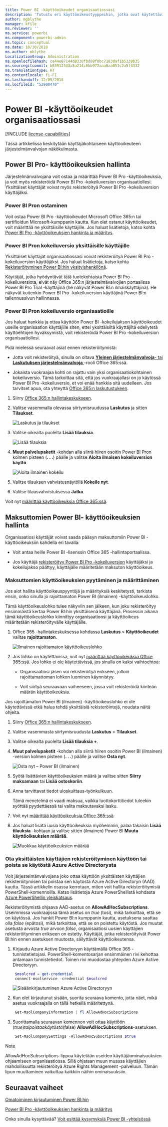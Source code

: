 ```yaml
---
title: Power BI -käyttöoikeudet organisaatiossasi
description: 'Tutustu eri käyttöoikeustyyppeihin, jotka ovat käytettävissä Power BI:ssä: maksuton käyttöoikeus, Power BI Pro ja Power BI Premium.'
author: mgblythe
manager: kfile
ms.reviewer: ''
ms.service: powerbi
ms.component: powerbi-admin
ms.topic: conceptual
ms.date: 10/30/2018
ms.author: mblythe
LocalizationGroup: Administration
ms.openlocfilehash: ce44e87144d9338fbd88f0bc7183daf1b5339b35
ms.sourcegitcommit: b03912343a5a214c6bb972aaa6aa051c2a5f4332
ms.translationtype: HT
ms.contentlocale: fi-FI
ms.lasthandoff: 12/05/2018
ms.locfileid: "52900470"
---
```

# <a name="power-bi-licensing-in-your-organization"></a>Power BI -käyttöoikeudet organisaatiossasi

[!INCLUDE [license-capabilities](includes/license-capabilities.md)]

Tässä artikkelissa keskitytään käyttäjäkohtaiseen käyttöoikeuteen järjestelmänvalvojan näkökulmasta.

## <a name="manage-power-bi-pro-licenses"></a>Power BI Pro- käyttöoikeuksien hallinta

Järjestelmänvalvojana voit ostaa ja määrittää Power BI Pro -käyttöoikeuksia, ja voit myös rekisteröidä Power BI Pro -kokeiluversion organisaatiollesi. Yksittäiset käyttäjät voivat myös rekisteröityä Power BI Pro -kokeiluversion käyttäjäksi.

### <a name="purchasing-power-bi-pro"></a>Power BI Pron ostaminen

Voit ostaa Power BI Pro -käyttöoikeudet Microsoft Office 365:n tai sertifioidun Microsoft-kumppanin kautta. Kun olet ostanut käyttöoikeudet, voit määrittää ne yksittäisille käyttäjille. Jos haluat lisätietoja, katso kohta [Power BI Pro -käyttöoikeuksien hankinta ja määritys](service-admin-purchasing-power-bi-pro.md).

### <a name="power-bi-pro-trial-for-individuals"></a>Power BI Pron kokeiluversio yksittäisille käyttäjille

Yksittäiset käyttäjät organisaatiossasi voivat rekisteröityä Power BI Pro -kokeiluversion käyttäjäksi. Jos haluat lisätietoja, katso kohta [Rekisteröityminen Power BI:hin yksityishenkilönä](service-self-service-signup-for-power-bi.md).

Käyttäjät, jotka hyödyntävät tätä tuotekohtaista Power BI Pro -kokeiluversiota, eivät näy Office 365:n järjestelmävalvojien portaalissa Power BI Pro Trial -käyttäjinä (he näkyvät Power BI:n ilmaiskäyttäjinä). He näkyvät kuitenkin Power BI Pro -kokeiluversion käyttäjinä Power BI:n tallennussivun hallinnassa.

### <a name="power-bi-pro-trial-for-organizations"></a>Power BI Pron kokeiluversio organisaatioille

Jos haluat hankkia ja ottaa käyttöön Power BI -kokeilujakson käyttöoikeudet useille organisaation käyttäjille siten, ettei yksittäisiltä käyttäjiltä edellytetä käyttöehtojen hyväksymistä, voit rekisteröidä Power BI Pro -kokeiluversion organisaatiollesi.

Pidä mielessä seuraavat asiat ennen rekisteröitymistä:

* Jotta voit rekisteröityä, sinulla on oltava [ **Yleinen järjestelmänvalvoja**- tai **Laskutuksen järjestelmänvalvoja** ](https://support.office.com/article/about-office-365-admin-roles-da585eea-f576-4f55-a1e0-87090b6aaa9d?ui=en-US&rs=en-US&ad=US) -rooli Office 365:ssä.

* Jokaista vuokraajaa kohti on rajattu vain yksi organisaatiokohtainen kokeiluversio. Tämä tarkoittaa sitä, että jos vuokraajallasi on jo käytössä Power BI Pro -kokeiluversio, et voi enää hankkia sitä uudelleen. Jos tarvitset apua, ota yhteyttä [Office 365:n laskutustukeen](https://support.office.microsoft.com/article/contact-support-for-business-products-admin-help-32a17ca7-6fa0-4870-8a8d-e25ba4ccfd4b?CorrelationId=552bbf37-214f-4202-80cb-b94240dcd671&ui=en-US&rs=en-US&ad=US).

1. Siirry [Office 365:n hallintakeskukseen](https://portal.office.com/adminportal/home#/homepage).

1. Valitse vasemmalla olevassa siirtymisruudussa **Laskutus** ja sitten **Tilaukset**.

   ![Laskutus ja tilaukset](media/service-admin-licensing-organization/service-power-bi-pro-in-your-organization-05.png)

1. Valitse oikealta puolelta **Lisää tilauksia**.

   ![Lisää tilauksia](media/service-admin-licensing-organization/service-power-bi-pro-in-your-organization-06.png)

1. **Muut palvelupaketit** -kohdan alla siirrä hiiren osoitin Power BI Pron kolmen pisteen (**. . .**) päälle ja valitse **Aloita ilmaisen kokeiluversion käyttö**.

   ![Aloita ilmainen kokeilu](media/service-admin-licensing-organization/service-power-bi-pro-in-your-organization-07.png) 

1. Valitse tilauksen vahvistusnäytöllä **Kokeile nyt**.

1. Valitse tilausvahvistuksessa **Jatka**.

Voit nyt [määrittää käyttöoikeuksia Office 365:ssä](https://support.office.com/article/assign-licenses-to-users-in-office-365-for-business-997596b5-4173-4627-b915-36abac6786dc).

## <a name="manage-power-bi-free-licenses"></a>Maksuttomien Power BI- käyttöoikeuksien hallinta

Organisaatiosi käyttäjät voivat saada pääsyn maksuttomiin Power BI -käyttöoikeuksiin kahdella eri tavalla:

* Voit antaa heille Power BI -lisenssin Office 365 -hallintaportaalissa.

* Jos käyttäjä [rekisteröityy Power BI Pro -kokeiluversion](service-self-service-signup-for-power-bi.md) käyttäjäksi ja kokeilujakso päättyy, käyttäjälle määritetään maksuton käyttöoikeus.

### <a name="requesting-and-assigning-free-licenses"></a>Maksuttomien käyttöoikeuksien pyytäminen ja määrittäminen

Jos aiot hallita käyttöoikeuspyyntöjä ja määrityksiä keskitetysti, tarkista ensin, onko sinulla jo rajoittamaton Power BI (ilmainen) -käyttöoikeuslohko.

Tämä käyttöoikeuslohko tulee näkyviin sen jälkeen, kun joku rekisteröityy ensimmäistä kertaa Power BI:hin yksittäisenä käyttäjänä. Prosessin aikana tämä käyttöoikeuslohko kiinnittyy organisaatioosi ja käyttöoikeus määritetään rekisteröityvälle käyttäjälle.

1. Office 365 -hallintakeskuksessa kohdassa **Laskutus** > **Käyttöoikeudet** valitse **rajoittamaton**.

    ![Ilmainen rajoittamaton käyttöoikeuslohko](media/service-admin-licensing-organization/unlimited-licenses.png)

1. Jos lohko on käytettävissä, voit nyt [määrittää käyttöoikeuksia Office 365:ssä](https://support.office.com/article/assign-licenses-to-users-in-office-365-for-business-997596b5-4173-4627-b915-36abac6786dc). Jos lohko ei ole käytettävissä, jos sinulla on kaksi vaihtoehtoa:

    * Organisaatiosi jäsen voi rekisteröityä erikseen, jolloin rajoittamattoman lohkon luominen käynnistyy.

    * Voit siirtyä seuraavaan vaiheeseen, jossa voit rekisteröidä kiinteän määrän käyttöoikeuksia.

Jos rajoittamaton Power BI (ilmainen) -käyttöoikeuslohko ei ole käytettävissä etkä halua tehdä yksittäisiä rekisteröintejä, noudata näitä ohjeita.

1. Siirry [Office 365:n hallintakeskukseen](https://portal.office.com/admin/default.aspx).

1. Valitse vasemmasta siirtymisruudusta **Laskutus** > **Tilaukset**.

1. Valitse oikealta puolelta **Lisää tilauksia +**.

1. **Muut palvelupaketit** -kohdan alla siirrä hiiren osoitin Power BI (ilmainen) -version kolmen pisteen (**. . .**) päälle ja valitse **Osta nyt**.

    ![Osta nyt – Power BI (ilmainen)](media/service-admin-licensing-organization/buy-powerbi-free.png)

1. Syötä lisättävien käyttöoikeuksien määrä ja valitse sitten **Siirry maksamaan** tai **Lisää ostoskoriin**.

1. Anna tarvittavat tiedot uloskuittaus-työnkulkuun.

    Tämä menetelmä ei vaadi maksua, vaikka luottokorttitiedot tuleekin syöttää pyydettäessä tai valita maksutavaksi lasku.

1. Voit nyt [määrittää käyttöoikeuksia Office 365:ssä](https://support.office.com/article/assign-licenses-to-users-in-office-365-for-business-997596b5-4173-4627-b915-36abac6786dc).

1. Jos haluat lisätä uusia käyttöoikeuksia myöhemmin, palaa takaisin **Lisää tilauksia** -kohtaan ja valitse sitten (ilmainen) Power BI **Muuta käyttöoikeuksien määrää**.

    ![Muokkaa käyttöoikeuksien määrää](media/service-admin-licensing-organization/change-license-quantity.png)

### <a name="enable-or-disable-individual-user-sign-up-in-azure-active-directory"></a>Ota yksittäisten käyttäjien rekisteröityminen käyttöön tai poista se käytöstä Azure Active Directorysta

Voit järjestelmänvalvojana joko ottaa käyttöön yksittäisten käyttäjien rekisteröitymisen tai poistaa sen käytöstä Azure Active Directoryn (AAD) kautta. Tässä artikkelin osassa kerrotaan, miten voit hallita rekisteröitymisiä PowerShell-komennoilla. Katso lisätietoja Azure PowerShellistä kohdasta [Azure PowerShellin yleiskatsaus](/powershell/azure/overview).

Rekisteröitymistä ohjaava AAD-asetus on **AllowAdHocSubscriptions**. Useimmissa vuokraajissa tämä asetus on *true* (tosi), mikä tarkoittaa, että se on käytössä. Jos hankit Power BI:n kumppanin kautta, asetuksena saattaa olla *false* (epätosi), mikä tarkoittaa, että se on poistettu käytöstä. Jos muutat asetusta arvosta *true* arvoon *false*, organisaatiosi uusien käyttäjien rekisteröityminen erikseen on estetty. Käyttäjät, jotka rekisteröityivät Power BI:hin ennen asetuksen muutosta, säilyttävät käyttöoikeutensa.

1. Kirjaudu Azure Active Directoryyn käyttämällä Office 365 -tunnistetietojasi. PowerShell-komentosarjan ensimmäinen rivi kehottaa antamaan tunnistetiedot. Toinen rivi muodostaa yhteyden Azure Active Directoryyn.

    ```powershell
     $msolcred = get-credential
     connect-msolservice -credential $msolcred
    ```

   ![Sisäänkirjautuminen Azure Active Directoryyn](media/service-admin-licensing-organization/aad-signin.png)

1. Kun olet kirjautunut sisään, suorita seuraava komento, jotta näet, mikä asetus vuokraajalla on tällä hetkellä määritettynä.

    ```powershell
     Get-MsolCompanyInformation | fl AllowAdHocSubscriptions
    ```
1. Suorittamalla seuraavan komennon voit ottaa käyttöön ($true) tai poistaa käytöstä ($false) **AllowAdHocSubscriptions**-asetuksen.

    ```powershell
     Set-MsolCompanySettings -AllowAdHocSubscriptions $true
    ```

> [!NOTE]
> AllowAdHocSubscriptions-lippua käytetään useiden käyttäjäominaisuuksien ohjaamiseen organisaatiossa. Sillä ohjataan muun muassa käyttäjien mahdollisuutta rekisteröityä Azure Rights Management -palveluun. Tämän lipun muuttaminen vaikuttaa kaikkiin näihin ominaisuuksiin.

## <a name="next-steps"></a>Seuraavat vaiheet

[Omatoiminen kirjautuminen Power BI:hin](service-self-service-signup-for-power-bi.md)  

[Power BI Pro -käyttöoikeuksien hankinta ja määritys](service-admin-purchasing-power-bi-pro.md)

Onko sinulla kysyttävää? [Voit esittää kysymyksiä Power BI -yhteisössä](http://community.powerbi.com/)